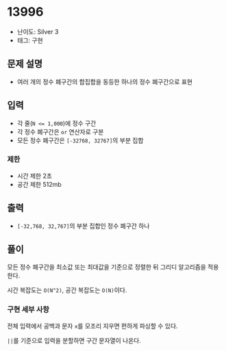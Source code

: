 # 13996

- 난이도: Silver 3
- 태그: 구현

## 문제 설명

- 여러 개의 정수 폐구간의 합집합을 동등한 하나의 정수 폐구간으로 표현

## 입력

- 각 줄(`N <= 1,000`)에 정수 구간
- 각 정수 폐구간은 `or` 연산자로 구분
- 모든 정수 폐구간은 `[-32768, 32767]`의 부분 집합

### 제한

- 시간 제한 2초
- 공간 제한 512mb

## 출력

- `[-32,768, 32,767]`의 부분 집합인 정수 폐구간 하나

## 풀이

모든 정수 폐구간을 최소값 또는 최대값을 기준으로 정렬한 뒤 그리디 알고리즘을 적용한다.

시간 복잡도는 `O(N^2)`, 공간 복잡도는 `O(N)`이다.

### 구현 세부 사항

전체 입력에서 공백과 문자 `x`를 모조리 지우면 편하게 파싱할 수 있다.

`||`를 기준으로 입력을 분할하면 구간 문자열이 나온다.
